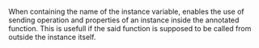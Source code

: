 When containing the name of the instance variable, enables the use of sending operation and properties of an instance inside the annotated function. This is usefull if the said function is supposed to be called from outside the instance itself.
